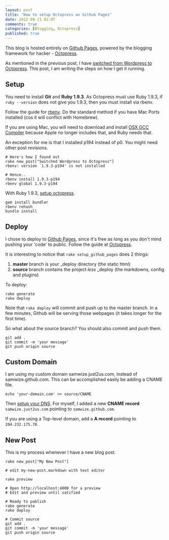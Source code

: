 ```yaml
---
layout: post
title: "How to setup Octopress on Github Pages"
date: 2012-09-11 02:07
comments: true
categories: [Blogging, Octopress]
published: true
---
```


This blog is hosted entirely on [Github Pages](http://pages.github.com/), powered by the blogging framework for hacker - [Octopress](http://octopress.org/).

As mentioned in the previous post, I have [switched from Wordpress to Octopress](/2012/09/10/switched-from-wordpress-to-octopress). This post, I am writing the steps on how I get it running. 

<!-- more -->

## Setup ##

You need to install **Git** and **Ruby 1.9.3**. As Octopress must use Ruby 1.9.3, if `ruby --version` does not give you 1.9.3, then you must install via rbenv.

Follow the guide for [rbenv](http://octopress.org/docs/setup/rbenv/). Do the standard method if you have Mac Ports installed (cos it will conflict with Homebrew).

If you are using Mac, you will need to download and install [OSX GCC Compiler](https://github.com/kennethreitz/osx-gcc-installer/downloads) because Apple no longer includes that, and Ruby needs that.

An exception for me is that I installed p194 instead of p0. You might need other post revisions.

	# Here's how I found out
	rake new_post["Switched Wordpress to Octopress"]
	rbenv: version `1.9.3-p194' is not installed

	# Hence..
	rbenv install 1.9.3-p194
	rbenv global 1.9.3-p194

With Ruby 1.9.3, [setup octopress](http://octopress.org/docs/setup/).

	gem install bundler
	rbenv rehash
	bundle install

## Deploy ##

I chose to deploy to [Github Pages](http://pages.github.com/), since it's free as long as you don't mind pushing your 'code' to public. Follow the guide at [Octopress](http://octopress.org/docs/deploying/github/).

It is interesting to notice that `rake setup_github_pages` does 2 things:

1. **master** branch is your _deploy directory (the static html)
2. **source** branch contains the project _less_ _deploy (the markdowns, config and plugins)

To deploy:

	rake generate
	rake deploy

Note that `rake deploy` will commit and push up to the master branch. In a few minutes, Github will be serving those webpages (it takes longer for the first time).

So what about the source branch? You should also commit and push them.

	git add .
	git commit -m 'your message'
	git push origin source


## Custom Domain ##

I am using my custom domain samwize.just2us.com, instead of samwize.github.com. This can be accomplished easily be adding a CNAME file.

	echo 'your-domain.com' >> source/CNAME

Then [setup your DNS](https://help.github.com/articles/setting-up-a-custom-domain-with-pages). For myself, I added a new **CNAME record** `samwize.just2us.com` pointing to `samwize.github.com`.

If you are using a Top-level domain, add a **A record** pointing to `204.232.175.78`.


## New Post ##

This is my process whenever I have a new blog post.

	rake new_post["My New Post"]

	# edit my-new-post.markdown with text editor

	rake preview

	# Open http://localhost:4000 for a preview
	# Edit and preview until satified

	# Ready to publish
	rake generate
	rake deploy

	# Commit source
	git add .
	git commit -m 'your message'
	git push origin source	





